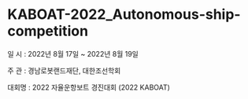 # KABOAT-2022_Autonomous-ship-competition


일 시 : 2022년 8월 17일 ~ 2022년 8월 19일

주 관 : 경남로봇랜드재단, 대한조선학회

대회명 : 2022 자율운항보트 경진대회 (2022 KABOAT)

